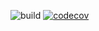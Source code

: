 ![build](https://github.com/nlaranjeira01/SW-Planets-API/workflows/tests/badge.svg)
[![codecov](https://codecov.io/gh/nlaranjeira01/SW-Planets-API/branch/master/graph/badge.svg)](https://codecov.io/gh/nlaranjeira01/SW-Planets-API)
